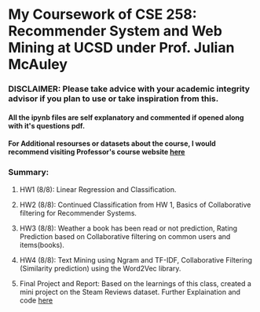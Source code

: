 # __My Coursework of CSE 258: Recommender System and Web Mining at UCSD under Prof. Julian McAuley__



### DISCLAIMER: Please take advice with your academic integrity advisor if you plan to use or take inspiration from this.



#### All the ipynb files are self explanatory and commented if opened along with it's questions pdf. 
#### For Additional resourses or datasets about the course, I would recommend visiting Professor's course website [here](https://cseweb.ucsd.edu/classes/fa22/cse258-a/)

### Summary:

1) HW1 (8/8): Linear Regression and Classification.

2) HW2 (8/8): Continued Classification from HW 1, Basics of Collaborative filtering for Recommender Systems.

3) HW3 (8/8): Weather a book has been read or not prediction, Rating Prediction based on Collaborative filtering on common users and items(books).

4) HW4 (8/8): Text Mining using Ngram and TF-IDF, Collaborative Filtering (Similarity prediction) using the Word2Vec library.

5) Final Project and Report: Based on the learnings of this class, created a mini project on the Steam Reviews dataset. Further Explaination and code [here](https://github.com/JayJhaveri1906/Collaborative-Filtering-Book-Recommendation)